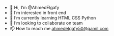 - 👋 Hi, I’m @AhmedElgafy
- 👀 I’m interested in front end
- 🌱 I’m currently learning HTML CSS Python
- 💞️ I’m looking to collaborate on team
- 📫 How to reach me ahmedelgafy50@gamil.com

<!---
AhmedElgafy/AhmedElgafy is a ✨ special ✨ repository because its `README.md` (this file) appears on your GitHub profile.
You can click the Preview link to take a look at your changes.
--->
